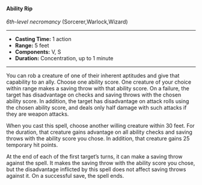 #### Ability Rip
*6th-level necromancy* (Sorcerer,Warlock,Wizard)
___
- **Casting Time:** 1 action
- **Range:** 5 feet
- **Components:** V, S
- **Duration:** Concentration, up to 1 minute
---
You can rob a creature of one of their inherent aptitudes and give that capability to an ally. Choose one ability score. One creature of your choice within range makes a saving throw with that ability score. On a failure, the target has disadvantage on checks and saving throws with the chosen ability score. In addition, the target has disadvantage on attack rolls using the chosen ability score, and deals only half damage with such attacks if they are weapon attacks.

When you cast this spell, choose another willing creature within 30 feet. For the duration, that creature gains advantage on all ability checks and saving throws with the ability score you chose. In addition, that creature gains 25 temporary hit points.

At the end of each of the first target’s turns, it can make a saving throw against the spell. It makes the saving throw with the ability score you chose, but the disadvantage inflicted by this spell does not affect saving throws against it. On a successful save, the spell ends.
